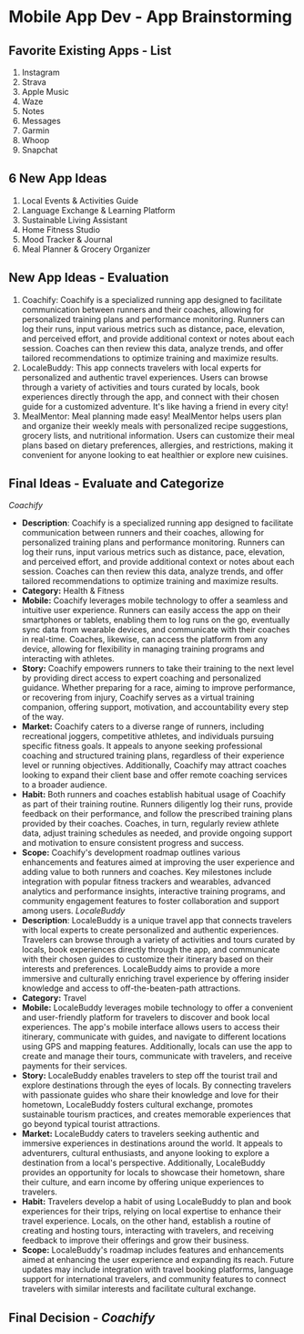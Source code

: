 Mobile App Dev - App Brainstorming
===

## Favorite Existing Apps - List
1. Instagram
2. Strava
3. Apple Music
4. Waze
5. Notes
6. Messages
6. Garmin
8. Whoop
9. Snapchat

## 6 New App Ideas
1. Local Events & Activities Guide
2. Language Exchange & Learning Platform
3. Sustainable Living Assistant
4. Home Fitness Studio
5. Mood Tracker & Journal
6. Meal Planner & Grocery Organizer

## New App Ideas - Evaluation
1. Coachify: Coachify is a specialized running app designed to facilitate communication between runners and their coaches, allowing for personalized training plans and performance monitoring. Runners can log their runs, input various metrics such as distance, pace, elevation, and perceived effort, and provide additional context or notes about each session. Coaches can then review this data, analyze trends, and offer tailored recommendations to optimize training and maximize results.
2. LocaleBuddy: This app connects travelers with local experts for personalized and authentic travel experiences. Users can browse through a variety of activities and tours curated by locals, book experiences directly through the app, and connect with their chosen guide for a customized adventure. It's like having a friend in every city!
3. MealMentor: Meal planning made easy! MealMentor helps users plan and organize their weekly meals with personalized recipe suggestions, grocery lists, and nutritional information. Users can customize their meal plans based on dietary preferences, allergies, and restrictions, making it convenient for anyone looking to eat healthier or explore new cuisines.


## Final Ideas - Evaluate and Categorize
*Coachify*
   - **Description**: Coachify is a specialized running app designed to facilitate communication between runners and their coaches, allowing for personalized training plans and performance monitoring. Runners can log their runs, input various metrics such as distance, pace, elevation, and perceived effort, and provide additional context or notes about each session. Coaches can then review this data, analyze trends, and offer tailored recommendations to optimize training and maximize results.
   - **Category:** Health & Fitness
   - **Mobile:** Coachify leverages mobile technology to offer a seamless and intuitive user experience. Runners can easily access the app on their smartphones or tablets, enabling them to log runs on the go, eventually sync data from wearable devices, and communicate with their coaches in real-time. Coaches, likewise, can access the platform from any device, allowing for flexibility in managing training programs and interacting with athletes.
   - **Story:** Coachify empowers runners to take their training to the next level by providing direct access to expert coaching and personalized guidance. Whether preparing for a race, aiming to improve performance, or recovering from injury, Coachify serves as a virtual training companion, offering support, motivation, and accountability every step of the way.
   - **Market:** Coachify caters to a diverse range of runners, including recreational joggers, competitive athletes, and individuals pursuing specific fitness goals. It appeals to anyone seeking professional coaching and structured training plans, regardless of their experience level or running objectives. Additionally, Coachify may attract coaches looking to expand their client base and offer remote coaching services to a broader audience.
   - **Habit:** Both runners and coaches establish habitual usage of Coachify as part of their training routine. Runners diligently log their runs, provide feedback on their performance, and follow the prescribed training plans provided by their coaches. Coaches, in turn, regularly review athlete data, adjust training schedules as needed, and provide ongoing support and motivation to ensure consistent progress and success.
   - **Scope:** Coachify's development roadmap outlines various enhancements and features aimed at improving the user experience and adding value to both runners and coaches. Key milestones include integration with popular fitness trackers and wearables, advanced analytics and performance insights, interactive training programs, and community engagement features to foster collaboration and support among users.
*LocaleBuddy*
   - **Description**: LocaleBuddy is a unique travel app that connects travelers with local experts to create personalized and authentic experiences. Travelers can browse through a variety of activities and tours curated by locals, book experiences directly through the app, and communicate with their chosen guides to customize their itinerary based on their interests and preferences. LocaleBuddy aims to provide a more immersive and culturally enriching travel experience by offering insider knowledge and access to off-the-beaten-path attractions.
   - **Category:** Travel
   - **Mobile:** LocaleBuddy leverages mobile technology to offer a convenient and user-friendly platform for travelers to discover and book local experiences. The app's mobile interface allows users to access their itinerary, communicate with guides, and navigate to different locations using GPS and mapping features. Additionally, locals can use the app to create and manage their tours, communicate with travelers, and receive payments for their services.
   - **Story:** LocaleBuddy enables travelers to step off the tourist trail and explore destinations through the eyes of locals. By connecting travelers with passionate guides who share their knowledge and love for their hometown, LocaleBuddy fosters cultural exchange, promotes sustainable tourism practices, and creates memorable experiences that go beyond typical tourist attractions.
   - **Market:** LocaleBuddy caters to travelers seeking authentic and immersive experiences in destinations around the world. It appeals to adventurers, cultural enthusiasts, and anyone looking to explore a destination from a local's perspective. Additionally, LocaleBuddy provides an opportunity for locals to showcase their hometown, share their culture, and earn income by offering unique experiences to travelers.
   - **Habit:** Travelers develop a habit of using LocaleBuddy to plan and book experiences for their trips, relying on local expertise to enhance their travel experience. Locals, on the other hand, establish a routine of creating and hosting tours, interacting with travelers, and receiving feedback to improve their offerings and grow their business.
   - **Scope:** LocaleBuddy's roadmap includes features and enhancements aimed at enhancing the user experience and expanding its reach. Future updates may include integration with travel booking platforms, language support for international travelers, and community features to connect travelers with similar interests and facilitate cultural exchange.

## Final Decision - *Coachify*
